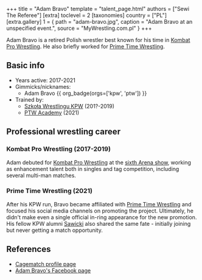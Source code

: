 +++
title = "Adam Bravo"
template = "talent_page.html"
authors = ["Sewi The Referee"]
[extra]
toclevel = 2
[taxonomies]
country = ["PL"]
[extra.gallery]
1 = { path = "adam-bravo.jpg", caption = "Adam Bravo at an unspecified event.", source = "MyWrestling.com.pl" }
+++

Adam Bravo is a retired Polish wrestler best known for his time in [Kombat Pro Wrestling](@/o/kpw.md). He also briefly worked for [Prime Time Wrestling](@/o/ptw.md).

## Basic info

* Years active: 2017-2021
* Gimmicks/nicknames:
  - Adam Bravo {{ org_badge(orgs=['kpw', 'ptw']) }}
* Trained by:
  - [Szkoła Wrestlingu KPW](@/o/szkola-kpw.md) (201?-2019)
  - [PTW Academy](@/o/ptw-academy.md) (2021)

## Professional wrestling career

### Kombat Pro Wrestling (2017-2019)

Adam debuted for [Kombat Pro Wrestling](@/o/kpw.md) at the [sixth Arena show](@/e/kpw/2017-04-08-kpw-arena-6.md), working as enhancement talent
both in singles and tag competition, including several multi-man matches.

### Prime Time Wrestling (2021)

After his KPW run, Bravo became affiliated with [Prime Time Wrestling](@/o/ptw.md) and focused his social media channels on promoting the project.
Ultimately, he didn't make even a single official in-ring appearance for the new promotion.
His fellow KPW alumni [Sawicki](@/w/sawicki.md) also shared the same fate - initially joining but never getting a match opportunity.

## References

* [Cagematch profile page](https://www.cagematch.net/?id=2&nr=19681&name=Adam+Bravo)
* [Adam Bravo's Facebook page](https://www.facebook.com/BravoAdamPL)
